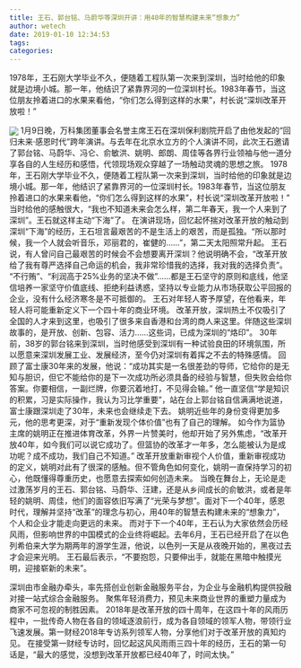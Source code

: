 ```yaml
---
title: 王石、郭台铭、马蔚华等深圳开讲：用40年的智慧构建未来“想象力”
author: wetech
date: 2019-01-10 12:34:53
tags: 
categories: 
---
```

1978年，王石刚大学毕业不久，便随着工程队第一次来到深圳，当时给他的印象就是边境小城。那一年，他结识了紧靠界河的一位深圳村长。1983年春节，当这位朋友拎着进口的水果来看他，“你们怎么得到这样的水果”，村长说“深圳改革开放啦！”
<!-- more -->
<img align="center" border="0" src="https://imgcdn.yicai.com/uppics/images/2019/01/99bcb896664049eaad866de8c09cd3ec.jpg" />
1月9日晚，万科集团董事会名誉主席王石在深圳保利剧院开启了由他发起的“回归未来·感恩时代”跨年演讲。与去年在北京水立方的个人演讲不同，此次王石邀请了郭台铭、马蔚华、冯仑、俞敏洪、姚明、郎朗、周佳等各界行业领袖与他一道分享各自的人生经历和感悟，代领现场观众穿越了一场触动灵魂的思想之旅。
1978年，王石刚大学毕业不久，便随着工程队第一次来到深圳，当时给他的印象就是边境小城。那一年，他结识了紧靠界河的一位深圳村长。1983年春节，当这位朋友拎着进口的水果来看他，“你们怎么得到这样的水果”，村长说“深圳改革开放啦！”
当时给他的感触很大，“我也不知道未来会怎么样，第二年春天，我一个人来到了深圳”。王石就这样主动“下海”了。
在演讲现场，回忆起怀揣对改革开放的触动到深圳“下海”的经历，王石坦言最艰苦的不是生活上的艰苦，而是孤独。“所以那时候，我一个人就会听音乐，邓丽君的，崔健的……”，第二天太阳照常升起。
王石说，有人曾问自己最艰苦的时候会不会想要离开深圳？他说明确不会，“改革开放给了我有尊严选择自己命运的机会，我非常珍惜我的选择，我对我的选择负责”。
“不行贿”、“利润高于25%业务的坚决不做”……都是王石坚守的原则和底线，他坚信培养一家坚守价值底线、拒绝利益诱惑，坚持以专业能力从市场获取公平回报的企业，没有什么经济寒冬是不可抵御的。
王石对年轻人寄予厚望，在他看来，年轻人将可能重新定义下一个四十年的商业环境。
改革开放，深圳热土不仅吸引了全国的人才来到这里，也吸引了很多来自香港和台湾的商人来这里。伴随这些深圳故事的，是开放、创新、包容、活力……这些词，已成为深圳的“烙印”。
30年前，38岁的郭台铭来到深圳，当时他感受到深圳有一种试验良田的环境氛围，所以愿意来深圳发展工业、发展经济，至今仍对深圳有着挥之不去的特殊感情。
回顾了富士康30年来的发展，他说：“成功其实是一名很差劲的导师，它给你的是无知与胆识，但它不能给你的是下一次成功所必须具备的经验与智慧，但失败会给你答案。你要相信，一副烂牌，你要沉着地打，不见得会输。”
他一直坚信“学是知识的积累，习是实际操作，我认为习比学重要”，站在台上郭台铭自信满满地说道，富士康跟深圳走了30年，未来也会继续走下去。
姚明近些年的身份变得更加多元，他的思考更深，对于“重新发现个体价值”也有了自己的理解。
如今作为篮协主席的姚明正在推进体育改革，外界一片赞美时，他却开始了另外焦虑，“改革开放40年，如今我们可以说它成功了。但篮协的改革才一年多，怎么能被认为是成功呢？成不成功，我们自己不知道。”
改革开放重新审视个人价值，重新审视成功的定义，姚明对此有了很深的感触。但不管角色如何变化，姚明一直保持学习的初心，他既懂得尊重历史，也愿意去探索如何创造未来。
当晚在舞台上，无论是走过激荡岁月的王石、郭台铭、马蔚华、汪建，还是从乡间成长的俞敏洪，或者是年轻的姚明、周佳，他们的面容依旧写满了“光荣与梦想”。面对下一个40年，感恩时代，理解并坚持“改革”的理念与初心，用40年的智慧去构建未来的“想象力”， 个人和企业才能走向更远的未来。
而对于下一个40年，王石认为大家依然会历经风雨，但影响世界的中国模式的企业终将崛起。去年6月，王石已经开启了在以色列希伯来大学为期两年的游学生涯，他说，以色列一天是从夜晚开始的，黑夜过去才会迎来光明。
王石最后表示，“不要抱怨，只要伸出手，就能在黑暗中触摸光明，迎接崭新的未来”。
 
 
深圳由市金融办牵头，率先搭创业创新金融服务平台，为企业与金融机构提供投融对接一站式综合金融服务。
聚焦年轻消费力，预见未来商业世界的重塑力量成为商家不可忽视的制胜因素。
2018年是改革开放的四十周年，在这四十年的风雨历程中，一批传奇人物在各自的领域逐浪前行，成为各自领域的领军人物，带领行业飞速发展。第一财经2018年专访系列领军人物，分享他们对于改革开放的真知灼见。
在接受第一财经专访时，回忆起这风风雨雨三四十年的经历，王石的第一句话是，“最大的感觉，没想到改革开放都已经40年了，时间太快。”
